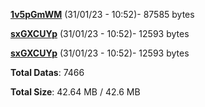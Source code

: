 [**1v5pGmWM**](/data/1v5pGmWM.txt) (31/01/23 - 10:52)- 87585 bytes

[**sxGXCUYp**](/data/sxGXCUYp.txt) (31/01/23 - 10:52)- 12593 bytes

[**sxGXCUYp**](/data/sxGXCUYp.txt) (31/01/23 - 10:52)- 12593 bytes

**Total Datas**: 7466

**Total Size**: 42.64 MB / 42.6 MB